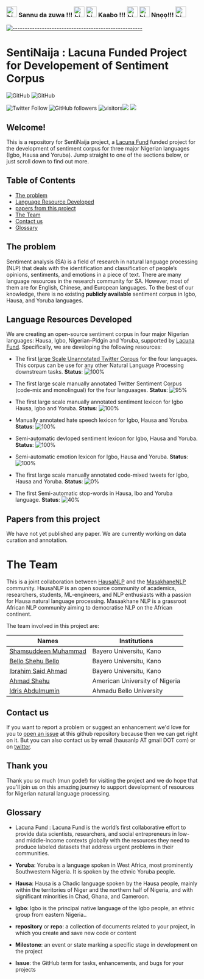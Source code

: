 ###  <img src="https://user-images.githubusercontent.com/1303154/88677602-1635ba80-d120-11ea-84d8-d263ba5fc3c0.gif" width="28px" alt="hi"> Sannu da zuwa !!! <img src="https://user-images.githubusercontent.com/1303154/88677602-1635ba80-d120-11ea-84d8-d263ba5fc3c0.gif" width="28px" alt="hi"> <img src="https://user-images.githubusercontent.com/1303154/88677602-1635ba80-d120-11ea-84d8-d263ba5fc3c0.gif" width="28px" alt="hi"> Kaabo !!! <img src="https://user-images.githubusercontent.com/1303154/88677602-1635ba80-d120-11ea-84d8-d263ba5fc3c0.gif" width="28px" alt="hi"> <img src="https://user-images.githubusercontent.com/1303154/88677602-1635ba80-d120-11ea-84d8-d263ba5fc3c0.gif" width="28px" alt="hi"> Nnọọ!!! <img src="https://user-images.githubusercontent.com/1303154/88677602-1635ba80-d120-11ea-84d8-d263ba5fc3c0.gif" width="28px" alt="hi"> 




<!-- ⚠️ This README has been generated from the file(s) "blueprint.md" ⚠️-->
[![-----------------------------------------------------](https://raw.githubusercontent.com/andreasbm/readme/master/assets/lines/colored.png)](#hausa-nlp)

# SentiNaija : Lacuna Funded Project for Developement of Sentiment Corpus


![GitHub](https://img.shields.io/github/license/hausaNLP/HausaNLP)
![GitHub](https://img.shields.io/badge/license-CCBY-yellow)


![Twitter Follow](https://img.shields.io/twitter/follow/hausanlp?label=follow&style=social)
![GitHub followers](https://img.shields.io/github/followers/hausanlp?style=social)
![visitors](https://visitor-badge.glitch.me/badge?page_id=hausanlp.hausanlp)[<img src="https://img.shields.io/badge/chat-on slack-yellow.svg?logo=slack">](https://join.slack.com/t/hausanlp/shared_invite/zt-ndbyv4td-VyhGaGgMPk0c4A2OIBk2mA) 
[<img src="https://img.shields.io/badge/visit-our site-yellow.svg?logo=web">](https://hausanlp.github.io/) 


## Welcome!

This is a repository for SentiNaija project, a [Lacuna Fund](https://lacunafund.org) funded project for the development of sentiment corpus for three major Nigerian languages (Igbo, Hausa and Yoruba). Jump straight to one of the sections below, or just scroll down to find out more.

## Table of Contents

  - [The problem](#The-problem)
  - [Language Resource Developed](#Language-Resource-Devloped)
  - [papers from this project](#papers-from-this-project)
  - [The Team](#The-Team)
  - [Contact us](#contact-us)
  - [Glossary](#glossary)
  


## The problem

Sentiment analysis (SA) is a field of research in natural language processing (NLP) that deals with the identification and classification of people’s opinions, sentiments, and emotions in a piece of text. There are many language resources in the research community for SA. However, most of them are for English, Chinese, and European languages. To the best of our knowledge, there is no existing **publicly available**  sentiment corpus in Igbo, Hausa, and Yoruba languages.


## Language Resources Developed

We are creating an open-source sentiment corpus in four major Nigerian languages: Hausa, Igbo, Nigerian-Pidgin and Yoruba, supported by [Lacuna Fund](https://lacunafund.org). Specifically, we are developing the following resources:

 * The first [large Scale Unannotated Twitter Corpus](https://github.com/hausanlp/sentiNaija/tree/main/TwitterGeneralCorpus) for the four languages. This corpus can be use for any other Natural Language Processing downstream tasks. **Status**: ![100%](https://progress-bar.dev/100)
 
 * The first large scale manually annotated Twitter Sentiment Corpus (code-mix and monolingual) for the four languaages. **Status**: ![95%](https://progress-bar.dev/95)


 * The first large scale manually annotated sentiment lexicon for Igbo Hausa, Igbo and Yoruba. **Status**: ![100%](https://progress-bar.dev/100)


 * Manually annotated hate speech lexicon for Igbo, Hausa and Yoruba. **Status**: ![100%](https://progress-bar.dev/100)

 * Semi-automatic devloped sentiment lexicon for Igbo, Hausa and Yoruba. **Status**: ![100%](https://progress-bar.dev/100)
 
 * Semi-automatic emotion lexicon for Igbo, Hausa and Yoruba. **Status**: ![100%](https://progress-bar.dev/100)

  * The first large scale manually annotated code-mixed tweets for Igbo, Hausa and Yoruba. **Status**: ![0%](https://progress-bar.dev/0)

  * The first Semi-automatic stop-words in Hausa, Ibo and Yoruba language. **Status**: ![40%](https://progress-bar.dev/40)


## Papers from this project 


We have not yet published any paper. We are currently working on data curation and annotation.
  

 
# The Team


This is a joint collaboration between [HausaNLP](https://www.hausanlp.org) and the [MasakhaneNLP](https://www.masakhane.io) community. HausaNLP is an open source community of academics, researchers, students, ML-engineers, and NLP enthusiasts with a passion for Hausa natural language processing. Masaakhane NLP is a grassroot African NLP community aiming to democratise NLP on the African continent.

The team involved in this project are:

| Names | Institutions |
| --- | --- | 
| [Shamsuddeen Muhammad](https://www.hausanlp.org/author/shamsuddeen-hassan-muhammad/) | Bayero Universitu, Kano | 
| [Bello Shehu Bello](https://www.hausanlp.org/author/bello-shehu-bello/)| Bayero Universitu, Kano| |
| [Ibrahim Said Ahmad](https://www.hausanlp.org/author/ibrahim-said-ahmad/) | Bayero Universitu, Kano |
| [Ahmad Shehu](https://www.hausanlp.org/author/ahamdu-shehu/) | American University of Nigeria |
| [Idris Abdulmumin](https://www.hausanlp.org/author/shamsuddeen-hassan-muhammad/) | Ahmadu Bello University|


<!--

[contributors' guidelines](CONTRIBUTING.md) and our [roadmap](../../issues/1).

-->
<!--
   - Join our [Google group](hausa-nlp@googlegroups.com)
   - To be feature on our website? send us your details via hausanlp@gmail.com and use this as a [template](https://hausanlp.github.io/author/ibrahim-said-ahmad/)

<!--
[code of conduct](CODE_OF_CONDUCT.md) in all interactions both on and offline.

-->


<!-- 
http://indigenousblogs.com/ha/
-->
  

<!-- TODO: Add last video link 

## Maintainers (Hall of Fame)

-->


## Contact us

If you want to report a problem or suggest an enhancement we'd love for you to [open an issue](../../issues) at this github repository because then we can get right on it. But you can also contact us by email (hausanlp AT gmail DOT com) or on [twitter](https://twitter.com/hausanlp).

## Thank you

Thank you so much (mun gode!) for visiting the project and we do hope that you'll join us on this amazing journey to support development of resources for Nigerian natural language processing.

## Glossary

* Lacuna Fund : Lacuna Fund is the world’s first collaborative effort to provide data scientists, researchers, and social entrepreneurs in low- and middle-income contexts globally with the resources they need to produce labeled datasets that address urgent problems in their communities.

* **Yoruba**: Yoruba is a language spoken in West Africa, most prominently Southwestern Nigeria. It is spoken by the ethnic Yoruba people.

* **Hausa**:  Hausa is a Chadic language spoken by the Hausa people, mainly within the territories of Niger and the northern half of Nigeria, and with significant minorities in Chad, Ghana, and Cameroon.

* **Igbo**:  Igbo is the principal native language of the Igbo people, an ethnic group from eastern Nigeria..
* **repository** or **repo**: a collection of documents related to your project, in which you create and save new code or content

* **Milestone**: an event or state marking a specific stage in development on the project
* **Issue**: the GitHub term for tasks, enhancements, and bugs for your projects


